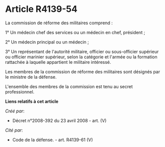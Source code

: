# Article R4139-54

La commission de réforme des militaires comprend :

1° Un médecin chef des services ou un médecin en chef, président ;

2° Un médecin principal ou un médecin ;

3° Un représentant de l'autorité militaire, officier ou sous-officier supérieur ou officier marinier supérieur, selon la
catégorie et l'armée ou la formation rattachée à laquelle appartient le militaire intéressé.

Les membres de la commission de réforme des militaires sont désignés par le ministre de la défense.

L'ensemble des membres de la commission est tenu au secret professionnel.

**Liens relatifs à cet article**

_Créé par_:

  - Décret n°2008-392 du 23 avril 2008 - art. (V)

_Cité par_:

  - Code de la défense. - art. R4139-61 (V)

